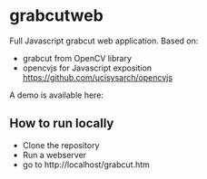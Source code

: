 # grabcutweb
Full Javascript grabcut web application. Based on:
* grabcut from OpenCV library
* opencvjs for Javascript exposition https://github.com/ucisysarch/opencvjs

A demo is available here:


## How to run locally
- Clone the repository
- Run a webserver
- go to http://localhost/grabcut.htm
